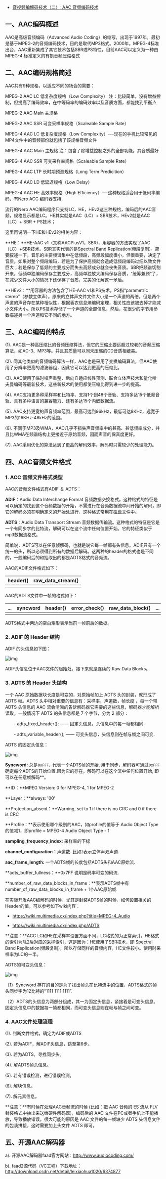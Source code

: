 - [音视频编解码技术（二）：AAC 音频编码技术](https://www.cnblogs.com/renhui/p/10412630.html)

## 一、AAC编码概述

AAC是高级音频编码（Advanced Audio  Coding）的缩写，出现于1997年，最初是基于MPEG-2的音频编码技术，目的是取代MP3格式。2000年，MPEG-4标准出台，AAC重新集成了其它技术包括SBR或PS特性，目前AAC可以定义为⼀种由 MPEG-4 标准定义的有损音频压缩格式



## 二、AAC编码规格简述

AAC共有9种规格，以适应不同的场合的需要：

   MPEG-2 AAC LC 低复杂度规格（Low Complexity） 注：比较简单，没有增益控制，但提高了编码效率，在中等码率的编码效率以及音质方面，都能找到平衡点

   MPEG-2 AAC Main 主规格

   MPEG-2 AAC SSR 可变采样率规格（Scaleable Sample Rate）

   MPEG-4 AAC LC 低复杂度规格（Low Complexity）---现在的手机比较常见的MP4文件中的音频部份就包括了该规格音频文件

   MPEG-4 AAC Main 主规格  注：包含了除增益控制之外的全部功能，其音质最好

   MPEG-4 AAC SSR 可变采样率规格（Scaleable Sample Rate）

   MPEG-4 AAC LTP 长时期预测规格（Long Term Predicition）

   MPEG-4 AAC LD 低延迟规格（Low Delay）

   MPEG-4 AAC HE 高效率规格（High Efficiency）---这种规格适合用于低码率编码，有Nero ACC 编码器支持

流行的Nero AAC编码程序只支持LC，HE，HEv2这三种规格，编码后的AAC音频，规格显示都是LC。HE其实就是AAC（LC）+ SBR技术，HEv2就是AAC（LC）+ SBR + PS技术；

这里再说明一下HE和HEv2的相关内容：

**HE：**HE-AAC  v1（又称AACPlusV1，SBR)，用容器的方法实现了AAC（LC）+SBR技术。SBR其实代表的是Spectral Band  Replication(频段复制)。简要叙述一下，音乐的主要频谱集中在低频段，高频段幅度很小，但很重要，决定了音质。如果对整个频段编码，若是为了保护高频就会造成低频段编码过细以致文件巨大；若是保存了低频的主要成分而失去高频成分就会丧失音质。SBR把频谱切割开来，低频单独编码保存主要成分，高频单独放大编码保存音质，“统筹兼顾”了，在减少文件大小的情况下还保存了音质，完美的化解这一矛盾。

**HEv2：**用容器的方法包含了HE-AAC v1和PS技术。PS指“parametric  stereo”（参数立体声）。原来的立体声文件文件大小是一个声道的两倍。但是两个声道的声音存在某种相似性，根据香农信息熵编码定理，相关性应该被去掉才能减小文件大小。所以PS技术存储了一个声道的全部信息，然后，花很少的字节用参数描述另一个声道和它不同的地方。



## 三、AAC编码的特点

 (1). AAC是一种高压缩比的音频压缩算法，但它的压缩比要远超过较老的音频压缩算法，如AC-3、MP3等。并且其质量可以同未压缩的CD音质相媲美。

 (2). 同其他类似的音频编码算法一样，AAC也是采用了变换编码算法，但AAC使用了分辨率更高的滤波器组，因此它可以达到更高的压缩比。

 (3). AAC使用了临时噪声重整、后向自适应线性预测、联合立体声技术和量化哈夫曼编码等最新技术，这些新技术的使用都使压缩比得到进一步的提高。

 (4). AAC支持更多种采样率和比特率、支持1个到48个音轨、支持多达15个低频音轨、具有多种语言的兼容能力、还有多达15个内嵌数据流。

 (5). AAC支持更宽的声音频率范围，最高可达到96kHz，最低可达8KHz，远宽于MP3的16KHz-48kHz的范围。

 (6). 不同于MP3及WMA，AAC几乎不损失声音频率中的甚高、甚低频率成分，并且比WMA在频谱结构上更接近于原始音频，因而声音的保真度更好。

 (7). AAC采用优化的算法达到了更高的解码效率，解码时只需较少的处理能力。



## 四、AAC音频文件格式



### 1. ACC 音频文件格式类型

AAC的音频文件格式有ADIF ＆ ADTS：

**ADIF**：Audio Data Interchange Format 音频数据交换格式。这种格式的特征是可以确定的找到这个音频数据的开始，不需进行在音频数据流中间开始的解码，即它的解码必须在明确定义的开始处进行，这种格式常用在磁盘文件中。

**ADTS**：Audio Data Transport Stream 音频数据传输流。这种格式的特征是它是一个有同步字的比特流，解码可以在这个流中任何位置开始。它的特征类似于mp3数据流格式。

简单说，ADTS可以在任意帧解码，也就是说它每一帧都有头信息。ADIF只有一个统一的头，所以必须得到所有的数据后解码。这两种的header的格式也是不同的，一般编码后的和抽取出的都是ADTS格式的音频流。

AAC的ADIF文件格式如下：

| header() | raw_data_stream() |
| -------- | ----------------- |
|          |                   |

 AAC的ADTS文件中一帧的格式如下：

| ...  | syncword | header() | error_check() | raw_data_block() | ...  |
| ---- | -------- | -------- | ------------- | ---------------- | ---- |
|      |          |          |               |                  |      |

 ADTS格式中两边的空白矩形表示当前一帧前后的数据。



### 2. ADIF 的 Header 结构

ADIF 的头信息如下图：

![img](https://img2018.cnblogs.com/blog/682616/201902/682616-20190221153841841-285646563.png)

 

 

 

 

 

 

 

 

ADIF头信息位于AAC文件的起始处，接下来就是连续的 Raw Data Blocks。



### 3. ADTS 的 Header 头结构

一个 AAC 原始数据块长度是可变的，对原始帧加上 ADTS 头的封装，就形成了 ADTS 帧。ADTS  头中相对重要的信息有：采样率，声道数，帧长度 ，每一个带 ADTS 头信息的 AAC  流会清晰的告诉解码器它需要的这些信息，解码器才能解析读取。一般情况下 ADTS 的头信息都是 7 个字节，分为 2 部分：

　　- adts_fixed_header(); —— 固定头信息，头信息中的每一帧都相同.

　　- adts_variable_header(); —— 可变头信息，头信息则在帧与帧之间可变.

 ADTS 的固定头信息：

![img](https://img2018.cnblogs.com/blog/682616/201902/682616-20190221154236137-64996062.png)

 

 

 

 

 

 

 

**Syncword:** 总是`0xFFF，`代表一个ADTS帧的开始, 用于同步，解码器可通过`0xFFF`确定每个ADTS的开始位置.因为它的存在，解码可以在这个流中任何位置开始, 即可以在任意帧解码**。

**ID：**MPEG Version: 0 for MPEG-4, 1 for MPEG-2

**Layer：**always: '00'

**Protection_absent：**Warning, set to 1 if there is no CRC and 0 if there is CRC

**Profile：**表示使用哪个级别的AAC，如profile的值等于 Audio Object Type的值减1，即profile = MPEG-4 Audio Object Type - 1

**sampling_frequency_index**: 采样率的下标

 

**channel_configuration**：声道数. 比如`2`表示立体声双声道.

**aac_frame_length:** 一个ADTS帧的长度包括ADTS头和AAC原始流.

**adts_buffer_fullness：**0x7FF 说明是码率可变的码流.

**number_of_raw_data_blocks_in_frame：**表示ADTS帧中有number_of_raw_data_blocks_in_frame + 1个AAC原始帧.

在实际开发AAC编解码的时候，尤其是封装ADTS帧的时候，如何设置相关的Header的值，可以参考如下wiki内容：

- https://wiki.multimedia.cx/index.php?title=MPEG-4_Audio

- https://wiki.multimedia.cx/index.php/ADTS

**注意：**ACC  LC和HE在采样率设置方面不同，LC格式的为正常索引，HE格式的索引为除2后对应的采样索引，这是因为：HE使用了SBR技术，即 Spectral Band Replication(频段复制)，所以存储同样的音频内容，HE文件较小。使用时采样率为LC的一半。

ADTS的可变头信息：

![img](https://img2018.cnblogs.com/blog/682616/201902/682616-20190221154248708-1617715923.png)

 

 

 

 

 

（1）Syncword 存在的目的是为了找出帧头在比特流中的位置，ADTS格式的帧头同步字为12比特的“1111 1111 1111”.

（2）ADTS的头信息为两部分组成，其一为固定头信息，紧接着是可变头信息。固定头信息中的数据每一帧都相同，而可变头信息则在帧与帧之间可变。

### 4. AAC文件处理流程

 (1). 判断文件格式，确定为ADIF或ADTS

 (2). 若为ADIF，解ADIF头信息，跳至第6步。

 (3). 若为ADTS，寻找同步头。

 (4). 解ADTS帧头信息。

 (5). 若有错误检测，进行错误检测。

 (6). 解块信息。

 (7). 解元素信息。

**注意：**有时候在处理AAC音频流的时候 (比如：把 AAC 音频的 ES 流从 FLV  封装格式中抽出来送给硬件解码器)，编码后的 AAC 文件在PC或者手机上不能播放，导致播放错误，很大可能的原因是 AAC 文件的每一帧缺少  ADTS 头信息文件的包装拼接，这时需要加上头文件 ADTS 即可。

## 五、开源AAC解码器

a). 开源AAC解码器faad官方网站：http://www.audiocoding.com/

b). faad2源代码（VC工程）下载地址：http://download.csdn.net/detail/leixiaohua1020/6374877
